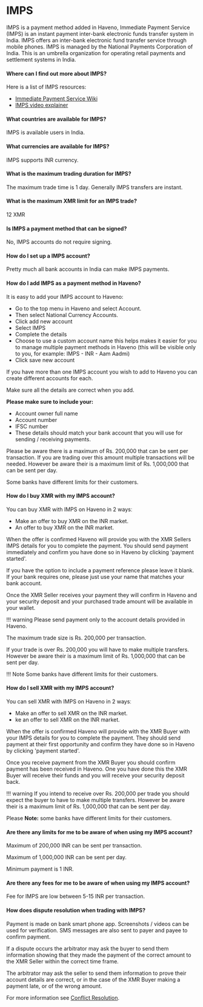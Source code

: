 # IMPS

IMPS is a payment method added in Haveno, Immediate Payment Service (IMPS) is an instant payment inter-bank electronic funds transfer system in India. IMPS offers an inter-bank electronic fund transfer service through mobile phones. IMPS is managed by the National Payments Corporation of India. This is an umbrella organization for operating retail payments and settlement systems in India.

#### Where can I find out more about IMPS?

Here is a list of IMPS resources:

- [Immediate Payment Service Wiki](https://en.wikipedia.org/wiki/Immediate_Payment_Service)
- [IMPS video explainer](https://youtube.com/watch?v=EbeStNuSetE)

#### What countries are available for IMPS?

IMPS is available users in India.

#### What currencies are available for IMPS?

IMPS supports INR currency.

#### What is the maximum trading duration for IMPS?

The maximum trade time is 1 day. Generally IMPS transfers are instant.

#### What is the maximum XMR limit for an IMPS trade?

12 XMR

#### Is IMPS a payment method that can be signed?

No, IMPS accounts do not require signing.

#### How do I set up a IMPS account?

Pretty much all bank accounts in India can make IMPS payments.

#### How do I add IMPS as a payment method in Haveno?

It is easy to add your IMPS account to Haveno:

- Go to the top menu in Haveno and select Account.
- Then select National Currency Accounts.
- Click add new account
- Select IMPS
- Complete the details
- Choose to use a custom account name this helps makes it easier for you to manage multiple payment methods in Haveno (this will be visible only to you, for example: IMPS - INR - Aam Aadmi)
- Click save new account

If you have more than one IMPS account you wish to add to Haveno you can create different accounts for each.

Make sure all the details are correct when you add.

**Please make sure to include your:**

- Account owner full name
- Account number
- IFSC number
- These details should match your bank account that you will use for sending / receiving payments.

Please be aware there is a maximum of Rs. 200,000 that can be sent per transaction. If you are trading over this amount multiple transactions will be needed. However be aware their is a maximum limit of Rs. 1,000,000 that can be sent per day.

Some banks have different limits for their customers.

#### How do I buy XMR with my IMPS account?

You can buy XMR with IMPS on Haveno in 2 waysː

- Make an offer to buy XMR on the INR market.
- An offer to buy XMR on the INR market.

When the offer is confirmed Haveno will provide you with the XMR Sellers IMPS details for you to complete the payment. You should send payment immediately and confirm you have done so in Haveno by clicking 'payment started'.

If you have the option to include a payment reference please leave it blank. If your bank requires one, please just use your name that matches your bank account.

Once the XMR Seller receives your payment they will confirm in Haveno and your security deposit and your purchased trade amount will be available in your wallet.

!!! warning
    Please send payment only to the account details provided in Haveno.

The maximum trade size is Rs. 200,000 per transaction.

If your trade is over Rs. 200,000 you will have to make multiple transfers. However be aware their is a maximum limit of Rs. 1,000,000 that can be sent per day.

!!! Note
    Some banks have different limits for their customers.

#### How do I sell XMR with my IMPS account?

You can sell XMR with IMPS on Haveno in 2 waysː

- Make an offer to sell XMR on the INR market.
- ke an offer to sell XMR on the INR market.

When the offer is confirmed Haveno will provide with the XMR Buyer with your IMPS details for you to complete the payment. They should send payment at their first opportunity and confirm they have done so in Haveno by clicking 'payment started'.

Once you receive payment from the XMR Buyer you should confirm payment has been received in Haveno. One you have done this the XMR Buyer will receive their funds and you will receive your security deposit back.

!!! warning
    If you intend to receive over Rs. 200,000 per trade you should expect the buyer to have to make multiple transfers. However be aware their is a maximum limit of Rs. 1,000,000 that can be sent per day.

Please **Note:** some banks have different limits for their customers.

#### Are there any limits for me to be aware of when using my IMPS account?

Maximum of 200,000 INR can be sent per transaction.

Maximum of 1,000,000 INR can be sent per day.

Minimum payment is 1 INR.

#### Are there any fees for me to be aware of when using my IMPS account?

Fee for IMPS are low between 5-15 INR per transaction.

#### How does dispute resolution when trading with IMPS?

Payment is made on bank smart phone app. Screenshots / videos can be used for verification. SMS messages are also sent to payer and payee to confirm payment.

If a dispute occurs the arbitrator may ask the buyer to send them information showing that they made the payment of the correct amount to the XMR Seller within the correct time frame.

The arbitrator may ask the seller to send them information to prove their account details are correct, or in the case of the XMR Buyer making a payment late, or of the wrong amount.

For more information see [Conflict Resolution](../conflict-resolution.md).
